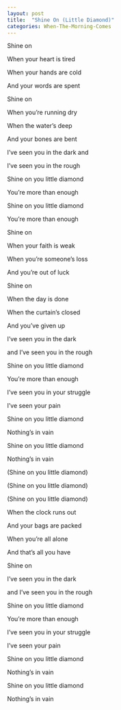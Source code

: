 ```yaml
---
layout: post
title:  "Shine On (Little Diamond)"
categories: When-The-Morning-Comes
---
```

Shine on

When your heart is tired

When your hands are cold

And your words are spent



Shine on

When you’re running dry

When the water’s deep

And your bones are bent



I’ve seen you in the dark and

I’ve seen you in the rough

Shine on you little diamond

You’re more than enough

Shine on you little diamond

You’re more than enough



Shine on

When your faith is weak

When you’re someone’s loss

And you’re out of luck



Shine on

When the day is done

When the curtain’s closed

And you’ve given up



I’ve seen you in the dark

and I’ve seen you in the rough

Shine on you little diamond

You’re more than enough

I’ve seen you in your struggle

I’ve seen your pain

Shine on you little diamond

Nothing’s in vain

Shine on you little diamond

Nothing’s in vain



(Shine on you little diamond)

(Shine on you little diamond)

(Shine on you little diamond)



When the clock runs out

And your bags are packed

When you’re all alone

And that’s all you have

Shine on



I’ve seen you in the dark

and I’ve seen you in the rough

Shine on you little diamond

You’re more than enough

I’ve seen you in your struggle

I’ve seen your pain

Shine on you little diamond

Nothing’s in vain

Shine on you little diamond

Nothing’s in vain